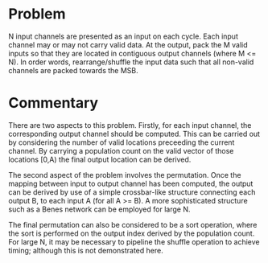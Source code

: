 # Problem

N input channels are presented as an input on each cycle. Each input
channel may or may not carry valid data. At the output, pack the M
valid inputs so that they are located in contiguous output channels
(where M <= N). In order words, rearrange/shuffle the input data such
that all non-valid channels are packed towards the MSB.

# Commentary

There are two aspects to this problem. Firstly, for each input
channel, the corresponding output channel should be computed. This can
be carried out by considering the number of valid locations preceeding
the current channel. By carrying a population count on the valid
vector of those locations [0,A) the final output location can be
derived.

The second aspect of the problem involves the permutation. Once the
mapping between input to output channel has been computed, the output
can be derived by use of a simple crossbar-like structure connecting
each output B, to each input A (for all A >= B). A more sophisticated
structure such as a Benes network can be employed for large N.

The final permutation can also be considered to be a sort operation,
where the sort is performed on the output index derived by the
population count. For large N, it may be necessary to pipeline the
shuffle operation to achieve timing; although this is not demonstrated
here.

